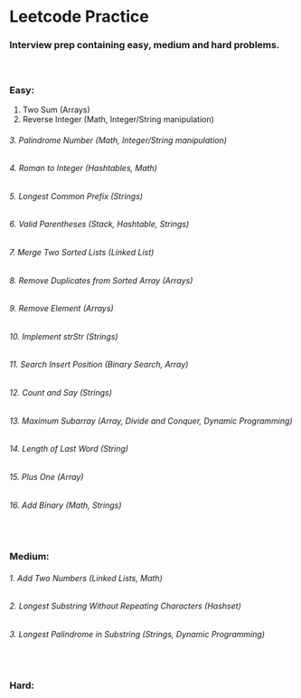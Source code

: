 # Leetcode Practice
### Interview prep containing easy, medium and hard problems.
#### </br>
### Easy:
1. Two Sum (Arrays)
2. Reverse Integer (Math, Integer/String manipulation)
###### 3. Palindrome Number (Math, Integer/String manipulation)
###### 4. Roman to Integer (Hashtables, Math)
###### 5. Longest Common Prefix (Strings)
###### 6. Valid Parentheses (Stack, Hashtable, Strings)
###### 7. Merge Two Sorted Lists (Linked List)
###### 8. Remove Duplicates from Sorted Array (Arrays)
###### 9. Remove Element (Arrays)
###### 10. Implement strStr (Strings)
###### 11. Search Insert Position (Binary Search, Array)
###### 12. Count and Say (Strings)
###### 13. Maximum Subarray (Array, Divide and Conquer, Dynamic Programming)
###### 14. Length of Last Word (String)
###### 15. Plus One (Array)
###### 16. Add Binary (Math, Strings)
#### </br>
### Medium:
###### 1. Add Two Numbers (Linked Lists, Math)
###### 2. Longest Substring Without Repeating Characters (Hashset)
###### 3. Longest Palindrome in Substring (Strings, Dynamic Programming)
#### </br>
### Hard:
